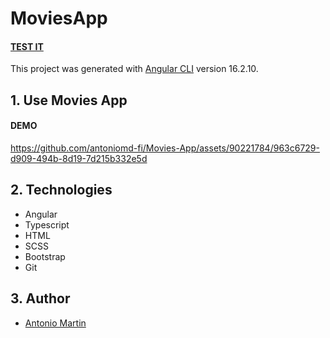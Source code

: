 # MoviesApp

#### [TEST IT](https://movies-app-amd.netlify.app/)
This project was generated with [Angular CLI](https://github.com/angular/angular-cli) version 16.2.10.

## 1. Use Movies App

#### DEMO

https://github.com/antoniomd-fi/Movies-App/assets/90221784/963c6729-d909-494b-8d19-7d215b332e5d

## 2. Technologies

* Angular
* Typescript
* HTML
* SCSS
* Bootstrap
* Git

## 3. Author

- [Antonio Martin](https://github.com/antoniomd-fi)
